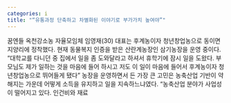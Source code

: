 ```yaml
---
categories: i
title: "“유통과정 단축하고 차별화된 이야기로 부가가치 높여야”"
---
```

꿈엔들 옥천강소농 자율모임체 임영재(30) 대표는 후계농이자 청년창업농으로 동이면 지양리에 정착했다. 현재 동물복지 인증을 받은 산란계농장인 삼기농장을 운영 중이다. “대학교를 다니던 중 집에서 일을 좀 도와달라고 하셔서 휴학기에 잠시 일을 도왔다. 부모님도 제가 일하는 것을 마음에 들어 하시고 저도 이 일이 마음에 들어서 후계농이자 청년창업농으로 뛰어들게 됐다” 농장을 운영하면서 든 가장 큰 고민은 농축산업 기반이 약해지는 가운데 어떻게 소득을 유지하고 일을 지속하느냐였다. “농축산업 분야가 사업성이 떨어지고 있다. 인건비와 재료